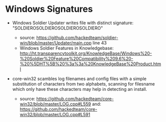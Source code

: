Windows Signatures
=================

* Windows Soldier Updater writes file with distinct signature: "SOLDIEROSOLDIEROSOLDIEROSOLDIERO" 

  * source: https://github.com/hackedteam/soldier-win/blob/master/Updater/main.cpp line 43
  * Windows Soldier Features in Knowledgebase: http://ht.transparencytoolkit.org/KnowledgeBase/Windows%20-%20Soldier%20Feature%20Compatibility%209.6%20-%20%5DHT%5B%20%3a%3a%20KnowledgeBase%20Product.html


* core-win32 scambles log filenames and config files with a simple substitution of characters from two alphabets, scanning for filesname which only have these characters may help in detecting an install.
  * source: https://github.com/hackedteam/core-win32/blob/master/LOG.cpp#L559 
    and: https://github.com/hackedteam/core-win32/blob/master/LOG.cpp#L591 

